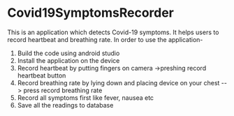 # Covid19SymptomsRecorder
This is an application which detects Covid-19 symptoms. It helps users to record heartbeat and breathing rate.
In order to use the application-
1. Build the code using android studio
2. Install the application on the device
3. Record heartbeat by putting fingers on camera ->preshing record heartbeat button
4. Record breathing rate by lying down and placing device on your chest --> press record breathing rate
5. Record all symptoms first like fever, nausea etc
6. Save all the readings to database
